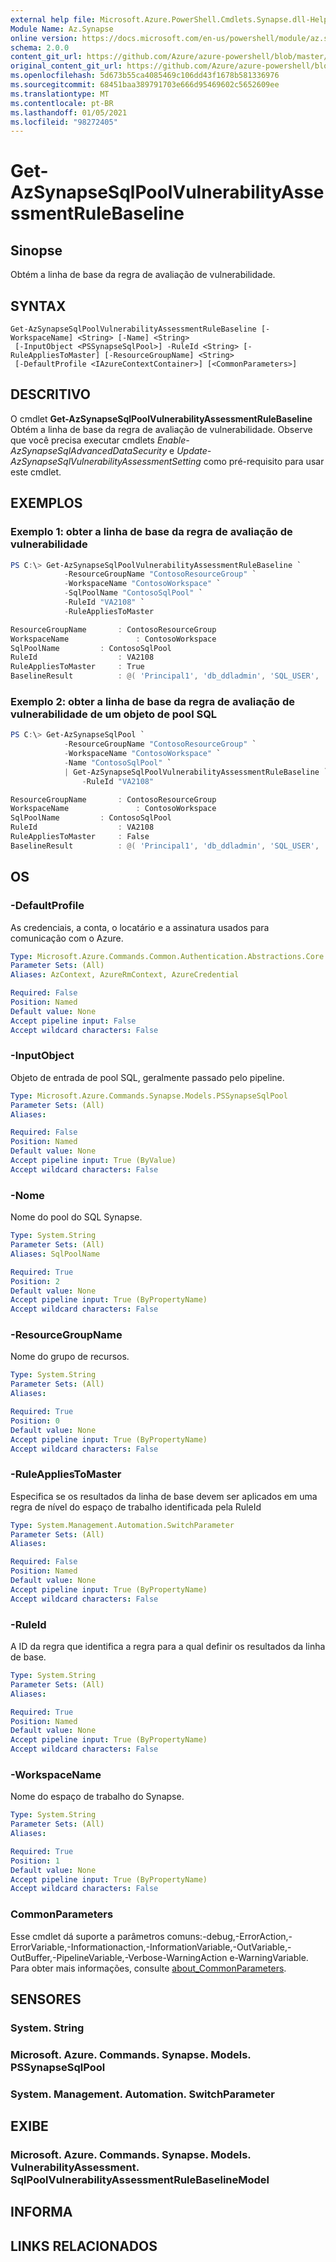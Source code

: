 ```yaml
---
external help file: Microsoft.Azure.PowerShell.Cmdlets.Synapse.dll-Help.xml
Module Name: Az.Synapse
online version: https://docs.microsoft.com/en-us/powershell/module/az.synapse/get-azsynapsesqlpoolvulnerabilityassessmentrulebaseline
schema: 2.0.0
content_git_url: https://github.com/Azure/azure-powershell/blob/master/src/Synapse/Synapse/help/Get-AzSynapseSqlPoolVulnerabilityAssessmentRuleBaseline.md
original_content_git_url: https://github.com/Azure/azure-powershell/blob/master/src/Synapse/Synapse/help/Get-AzSynapseSqlPoolVulnerabilityAssessmentRuleBaseline.md
ms.openlocfilehash: 5d673b55ca4085469c106dd43f1678b581336976
ms.sourcegitcommit: 68451baa389791703e666d95469602c5652609ee
ms.translationtype: MT
ms.contentlocale: pt-BR
ms.lasthandoff: 01/05/2021
ms.locfileid: "98272405"
---
```

# Get-AzSynapseSqlPoolVulnerabilityAssessmentRuleBaseline

## Sinopse
Obtém a linha de base da regra de avaliação de vulnerabilidade.

## SYNTAX

```
Get-AzSynapseSqlPoolVulnerabilityAssessmentRuleBaseline [-WorkspaceName] <String> [-Name] <String>
 [-InputObject <PSSynapseSqlPool>] -RuleId <String> [-RuleAppliesToMaster] [-ResourceGroupName] <String>
 [-DefaultProfile <IAzureContextContainer>] [<CommonParameters>]
```

## DESCRITIVO
O cmdlet **Get-AzSynapseSqlPoolVulnerabilityAssessmentRuleBaseline** Obtém a linha de base da regra de avaliação de vulnerabilidade.
Observe que você precisa executar cmdlets *Enable-AzSynapseSqlAdvancedDataSecurity* e *Update-AzSynapseSqlVulnerabilityAssessmentSetting* como pré-requisito para usar este cmdlet.

## EXEMPLOS

### Exemplo 1: obter a linha de base da regra de avaliação de vulnerabilidade
```powershell
PS C:\> Get-AzSynapseSqlPoolVulnerabilityAssessmentRuleBaseline `
            -ResourceGroupName "ContosoResourceGroup" `
            -WorkspaceName "ContosoWorkspace" `
            -SqlPoolName "ContosoSqlPool" `
            -RuleId "VA2108" `
            -RuleAppliesToMaster

ResourceGroupName       : ContosoResourceGroup
WorkspaceName               : ContosoWorkspace
SqlPoolName         : ContosoSqlPool
RuleId                  : VA2108
RuleAppliesToMaster     : True
BaselineResult          : @( 'Principal1', 'db_ddladmin', 'SQL_USER', 'None')  , @( 'Principal2', 'db_ddladmin', 'SQL_USER', 'None')
```

### Exemplo 2: obter a linha de base da regra de avaliação de vulnerabilidade de um objeto de pool SQL
```powershell
PS C:\> Get-AzSynapseSqlPool `
            -ResourceGroupName "ContosoResourceGroup" `
            -WorkspaceName "ContosoWorkspace" `
            -Name "ContosoSqlPool" `
            | Get-AzSynapseSqlPoolVulnerabilityAssessmentRuleBaseline `
                -RuleId "VA2108"

ResourceGroupName       : ContosoResourceGroup
WorkspaceName               : ContosoWorkspace
SqlPoolName         : ContosoSqlPool
RuleId                  : VA2108
RuleAppliesToMaster     : False
BaselineResult          : @( 'Principal1', 'db_ddladmin', 'SQL_USER', 'None')  , @( 'Principal2', 'db_ddladmin', 'SQL_USER', 'None')
```

## OS

### -DefaultProfile
As credenciais, a conta, o locatário e a assinatura usados para comunicação com o Azure.

```yaml
Type: Microsoft.Azure.Commands.Common.Authentication.Abstractions.Core.IAzureContextContainer
Parameter Sets: (All)
Aliases: AzContext, AzureRmContext, AzureCredential

Required: False
Position: Named
Default value: None
Accept pipeline input: False
Accept wildcard characters: False
```

### -InputObject
Objeto de entrada de pool SQL, geralmente passado pelo pipeline.

```yaml
Type: Microsoft.Azure.Commands.Synapse.Models.PSSynapseSqlPool
Parameter Sets: (All)
Aliases:

Required: False
Position: Named
Default value: None
Accept pipeline input: True (ByValue)
Accept wildcard characters: False
```

### -Nome
Nome do pool do SQL Synapse.

```yaml
Type: System.String
Parameter Sets: (All)
Aliases: SqlPoolName

Required: True
Position: 2
Default value: None
Accept pipeline input: True (ByPropertyName)
Accept wildcard characters: False
```

### -ResourceGroupName
Nome do grupo de recursos.

```yaml
Type: System.String
Parameter Sets: (All)
Aliases:

Required: True
Position: 0
Default value: None
Accept pipeline input: True (ByPropertyName)
Accept wildcard characters: False
```

### -RuleAppliesToMaster
Especifica se os resultados da linha de base devem ser aplicados em uma regra de nível do espaço de trabalho identificada pela RuleId

```yaml
Type: System.Management.Automation.SwitchParameter
Parameter Sets: (All)
Aliases:

Required: False
Position: Named
Default value: None
Accept pipeline input: True (ByPropertyName)
Accept wildcard characters: False
```

### -RuleId
A ID da regra que identifica a regra para a qual definir os resultados da linha de base.

```yaml
Type: System.String
Parameter Sets: (All)
Aliases:

Required: True
Position: Named
Default value: None
Accept pipeline input: True (ByPropertyName)
Accept wildcard characters: False
```

### -WorkspaceName
Nome do espaço de trabalho do Synapse.

```yaml
Type: System.String
Parameter Sets: (All)
Aliases:

Required: True
Position: 1
Default value: None
Accept pipeline input: True (ByPropertyName)
Accept wildcard characters: False
```

### CommonParameters
Esse cmdlet dá suporte a parâmetros comuns:-debug,-ErrorAction,-ErrorVariable,-Informationaction,-InformationVariable,-OutVariable,-OutBuffer,-PipelineVariable,-Verbose-WarningAction e-WarningVariable. Para obter mais informações, consulte [about_CommonParameters](http://go.microsoft.com/fwlink/?LinkID=113216).

## SENSORES

### System. String

### Microsoft. Azure. Commands. Synapse. Models. PSSynapseSqlPool

### System. Management. Automation. SwitchParameter

## EXIBE

### Microsoft. Azure. Commands. Synapse. Models. VulnerabilityAssessment. SqlPoolVulnerabilityAssessmentRuleBaselineModel

## INFORMA

## LINKS RELACIONADOS
